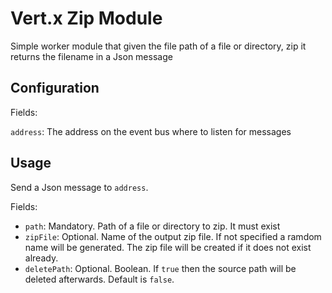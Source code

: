 # Vert.x Zip Module

Simple worker module that given the file path of a file or directory, zip it returns the filename in a Json message

## Configuration

Fields:

`address`: The address on the event bus where to listen for messages

## Usage

Send a Json message to `address`.

Fields:

* `path`: Mandatory. Path of a file or directory to zip. It must exist
* `zipFile`: Optional. Name of the output zip file. If not specified a ramdom name will be generated. The zip file will be created if it does not exist already.
* `deletePath`: Optional. Boolean. If `true` then the source path will be deleted afterwards. Default is `false`.
